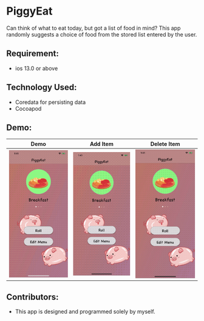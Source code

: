 # PiggyEat
Can think of what to eat today, but got a list of food in mind?
This app randomly suggests a choice of food from the stored list entered by the user.

## Requirement:
* ios 13.0 or above

## Technology Used:
* Coredata for persisting data
* Cocoapod 

## Demo:

Demo | Add Item | Delete Item
:-------------------------:|:-------------------------:|:-------------------------:
![fdsafdsa](/Demo/Demo1.gif)  |  ![](/Demo/Demo2.gif) | ![](/Demo/Demo3.gif)


## Contributors:
* This app is designed and programmed solely by myself.
